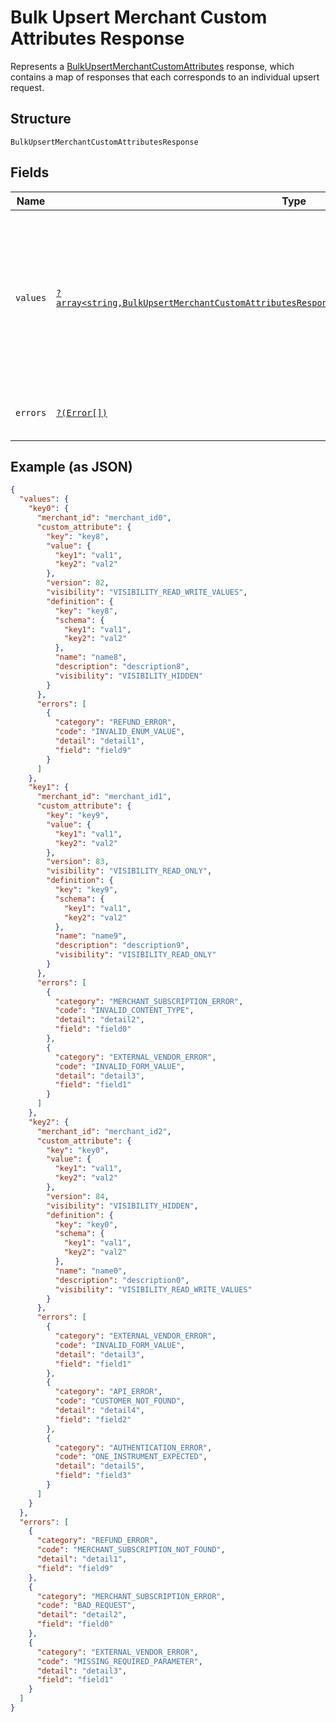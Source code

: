 
# Bulk Upsert Merchant Custom Attributes Response

Represents a [BulkUpsertMerchantCustomAttributes](../../doc/apis/merchant-custom-attributes.md#bulk-upsert-merchant-custom-attributes) response,
which contains a map of responses that each corresponds to an individual upsert request.

## Structure

`BulkUpsertMerchantCustomAttributesResponse`

## Fields

| Name | Type | Tags | Description | Getter | Setter |
|  --- | --- | --- | --- | --- | --- |
| `values` | [`?array<string,BulkUpsertMerchantCustomAttributesResponseMerchantCustomAttributeUpsertResponse>`](../../doc/models/bulk-upsert-merchant-custom-attributes-response-merchant-custom-attribute-upsert-response.md) | Optional | A map of responses that correspond to individual upsert requests. Each response has the<br>same ID as the corresponding request and contains either a `merchant_id` and `custom_attribute` or an `errors` field. | getValues(): ?array | setValues(?array values): void |
| `errors` | [`?(Error[])`](../../doc/models/error.md) | Optional | Any errors that occurred during the request. | getErrors(): ?array | setErrors(?array errors): void |

## Example (as JSON)

```json
{
  "values": {
    "key0": {
      "merchant_id": "merchant_id0",
      "custom_attribute": {
        "key": "key8",
        "value": {
          "key1": "val1",
          "key2": "val2"
        },
        "version": 82,
        "visibility": "VISIBILITY_READ_WRITE_VALUES",
        "definition": {
          "key": "key8",
          "schema": {
            "key1": "val1",
            "key2": "val2"
          },
          "name": "name8",
          "description": "description8",
          "visibility": "VISIBILITY_HIDDEN"
        }
      },
      "errors": [
        {
          "category": "REFUND_ERROR",
          "code": "INVALID_ENUM_VALUE",
          "detail": "detail1",
          "field": "field9"
        }
      ]
    },
    "key1": {
      "merchant_id": "merchant_id1",
      "custom_attribute": {
        "key": "key9",
        "value": {
          "key1": "val1",
          "key2": "val2"
        },
        "version": 83,
        "visibility": "VISIBILITY_READ_ONLY",
        "definition": {
          "key": "key9",
          "schema": {
            "key1": "val1",
            "key2": "val2"
          },
          "name": "name9",
          "description": "description9",
          "visibility": "VISIBILITY_READ_ONLY"
        }
      },
      "errors": [
        {
          "category": "MERCHANT_SUBSCRIPTION_ERROR",
          "code": "INVALID_CONTENT_TYPE",
          "detail": "detail2",
          "field": "field0"
        },
        {
          "category": "EXTERNAL_VENDOR_ERROR",
          "code": "INVALID_FORM_VALUE",
          "detail": "detail3",
          "field": "field1"
        }
      ]
    },
    "key2": {
      "merchant_id": "merchant_id2",
      "custom_attribute": {
        "key": "key0",
        "value": {
          "key1": "val1",
          "key2": "val2"
        },
        "version": 84,
        "visibility": "VISIBILITY_HIDDEN",
        "definition": {
          "key": "key0",
          "schema": {
            "key1": "val1",
            "key2": "val2"
          },
          "name": "name0",
          "description": "description0",
          "visibility": "VISIBILITY_READ_WRITE_VALUES"
        }
      },
      "errors": [
        {
          "category": "EXTERNAL_VENDOR_ERROR",
          "code": "INVALID_FORM_VALUE",
          "detail": "detail3",
          "field": "field1"
        },
        {
          "category": "API_ERROR",
          "code": "CUSTOMER_NOT_FOUND",
          "detail": "detail4",
          "field": "field2"
        },
        {
          "category": "AUTHENTICATION_ERROR",
          "code": "ONE_INSTRUMENT_EXPECTED",
          "detail": "detail5",
          "field": "field3"
        }
      ]
    }
  },
  "errors": [
    {
      "category": "REFUND_ERROR",
      "code": "MERCHANT_SUBSCRIPTION_NOT_FOUND",
      "detail": "detail1",
      "field": "field9"
    },
    {
      "category": "MERCHANT_SUBSCRIPTION_ERROR",
      "code": "BAD_REQUEST",
      "detail": "detail2",
      "field": "field0"
    },
    {
      "category": "EXTERNAL_VENDOR_ERROR",
      "code": "MISSING_REQUIRED_PARAMETER",
      "detail": "detail3",
      "field": "field1"
    }
  ]
}
```

